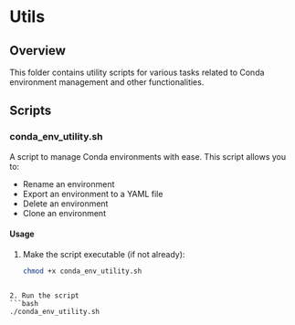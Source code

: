 # Utils

## Overview

This folder contains utility scripts for various tasks related to Conda environment management and other functionalities.

## Scripts

### conda_env_utility.sh

A script to manage Conda environments with ease. This script allows you to:

- Rename an environment
- Export an environment to a YAML file
- Delete an environment
- Clone an environment

#### Usage

1. Make the script executable (if not already):

   ```bash
   chmod +x conda_env_utility.sh
```

2. Run the script 
```bash
./conda_env_utility.sh
```